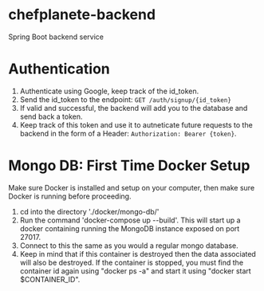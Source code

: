 # chefplanete-backend
Spring Boot backend service

# Authentication
1. Authenticate using Google, keep track of the id_token.
2. Send the id_token to the endpoint: `GET /auth/signup/{id_token}`
3. If valid and successful, the backend will add you to the database and send back a token.
4. Keep track of this token and use it to autneticate future requests to the backend in the form of a Header: `Authorization: Bearer {token}`.

# Mongo DB: First Time Docker Setup
Make sure Docker is installed and setup on your computer, then make sure Docker is running before proceeding.

1. cd into the directory './docker/mongo-db/'
2. Run the command 'docker-compose up --build'. This will start up a docker containing running the MongoDB instance exposed on port 27017.
3. Connect to this the same as you would a regular mongo database.
4. Keep in mind that if this container is destroyed then the data associated will also be destroyed. If the container is stopped, you must find the container id again using "docker ps -a" and start it using "docker start $CONTAINER_ID".
